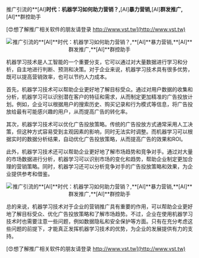 推广引流的**[AI]**时代：机器学习如何助力营销？,**[AI]**暴力营销,**[AI]**群发推广,**[AI]**群控助手

[😍想了解推广相关软件的朋友请登录 http://www.vst.tw](http://www.vst.tw)

 <center><img src="https://vst.tw/MP4/tuiguang/png/4.png" alt="推广引流的**[AI]**时代：机器学习如何助力营销？,**[AI]**暴力营销,**[AI]**群发推广,**[AI]**群控助手"></center>

机器学习技术是人工智能的一个重要分支，它可以通过对大量数据进行学习和分析，自主地进行判断、预测和决策。对于企业来说，机器学习技术具有很多优势，既可以提高营销效率，也可以节约人力成本。

首先，机器学习技术可以帮助企业更好地了解目标受众。通过对用户数据的收集和分析，机器学习可以识别潜在客户的特征和需求，从而制定更加精准的广告投放计划。例如，企业可以根据用户的搜索历史、购买记录和行为模式等信息，将广告投放给最有可能感兴趣的用户，从而提高广告的转化率。

其次，机器学习技术可以优化广告投放策略。传统的广告投放方式通常采用人工决策，但这种方式容易受到主观因素的影响，同时无法实时调整。而机器学习可以根据实时的数据分析结果，自动优化广告投放策略，从而提高广告的效果和ROI。

此外，机器学习技术还可以帮助企业更好地了解市场趋势和竞争对手。通过对大量的市场数据进行分析，机器学习可以识别市场的变化和趋势，帮助企业制定更加合理的营销策略。同时，机器学习还可以分析竞争对手的广告投放策略和效果，为企业提供参考和借鉴。

 <center><img src="https://vst.tw/MP4/tuiguang/png/8.png" alt="推广引流的**[AI]**时代：机器学习如何助力营销？,**[AI]**暴力营销,**[AI]**群发推广,**[AI]**群控助手"></center>

总的来说，机器学习技术对于企业的营销推广具有重要的作用，可以帮助企业更好地了解目标受众、优化广告投放策略和了解市场趋势。不过，企业在使用机器学习技术时也需要注意一些问题，例如数据隐私和安全保护等方面。只有在充分考虑这些问题的前提下，才能真正发挥机器学习技术的优势，为企业的发展提供有力的支持。

[😍想了解推广相关软件的朋友请登录 http://www.vst.tw](http://www.vst.tw)



